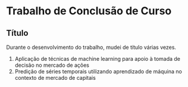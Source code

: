 # Trabalho de Conclusão de Curso


## Título 
Durante o desenvolvimento do trabalho, mudei de título várias vezes.
1. Aplicação de técnicas de machine learning para apoio à tomada de decisão no mercado de ações
2. Predição de séries temporais utilizando aprendizado de máquina no contexto de mercado de capitais
